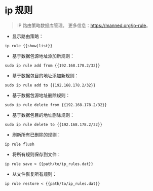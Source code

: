 # ip 规则

> IP 路由策略数据库管理。
> 更多信息：<https://manned.org/ip-rule>。

- 显示路由策略：

`ip rule {{show|list}}`

- 基于数据包源地址添加新规则：

`sudo ip rule add from {{192.168.178.2/32}}`

- 基于数据包目的地址添加新规则：

`sudo ip rule add to {{192.168.178.2/32}}`

- 基于数据包源地址删除规则：

`sudo ip rule delete from {{192.168.178.2/32}}`

- 基于数据包目的地址删除规则：

`sudo ip rule delete to {{192.168.178.2/32}}`

- 刷新所有已删除的规则：

`ip rule flush`

- 将所有规则保存到文件：

`ip rule save > {{path/to/ip_rules.dat}}`

- 从文件恢复所有规则：

`ip rule restore < {{path/to/ip_rules.dat}}`